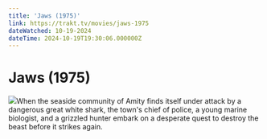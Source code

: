 ```yaml
---
title: 'Jaws (1975)' 
link: https://trakt.tv/movies/jaws-1975
dateWatched: 10-19-2024
dateTime: 2024-10-19T19:30:06.000000Z
---
```

# Jaws (1975)

![](https://walter-r2.trakt.tv/images/movies/000/000/457/fanarts/thumb/dc6a62c08b.jpg)When the seaside community of Amity finds itself under attack by a dangerous great white shark, the town's chief of police, a young marine biologist, and a grizzled hunter embark on a desperate quest to destroy the beast before it strikes again.